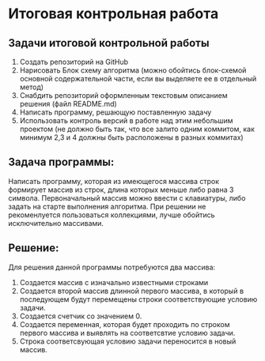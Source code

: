 # Итоговая контрольная работа

## Задачи итоговой контрольной работы
1. Создать репозиторий на GitHub
2. Нарисовать Блок схему алгоритма (можно обойтись блок-схемой основной содержательной части, если вы выделяете ее в отдельный метод)
3. Снабдить репозиторий оформленным текстовым описанием решения (файл README.md)
4. Написать программу, решающую поставленную задачу
5. Использовать контроль версий в работе над этим небольшим проектом (не должно быть так, что все залито одним коммитом, как минимум 2,3 и 4 должны быть расположены в разных коммитах)

## Задача программы:

Написать программу, которая из имеющегося массива строк формирует массив из строк, длина которых меньше либо равна 3 символа. Первоначальный массив можно ввести с клавиатуры, либо задать на старте выполнения алгоритма. При решении не рекоменлуется пользоваться коллекциями, лучше обойтись исключительно массивами.

## Решение:
Для решения данной программы потребуются два массива:
1. Создается массив с изначально известными строками
2. Создается второй массив длинной первого массива, в который в последующем будут перемещены строки соответствующие условию задачи.
3. Создается счетчик со значением 0.
4. Создается переменная, которая будет проходить по строком первого массива и выявлять на соответсвтие условию задачи.
5. Строка соответсвующая условию задачи переносится в новый массив.